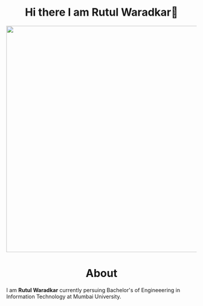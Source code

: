 <h1 align="center"> Hi there I am Rutul Waradkar👋 </h1>

<div align="center"><img width="700px" height="600px" style="object-fit: fill;" src="https://user-images.githubusercontent.com/83869100/187152985-9a05bdc4-504c-4d74-ab21-1a376ebfc738.png"></img></div>


<h1 align="center">About</h1>

I am **Rutul Waradkar** currently persuing Bachelor's of Engineeering in Information Technology at Mumbai University.

<!--
**Rutul-2002/Rutul-2002** is a ✨ _special_ ✨ repository because its `README.md` (this file) appears on your GitHub profile.

Here are some ideas to get you started:

- 🔭 I’m currently working on ...
- 🌱 I’m currently learning ...
- 👯 I’m looking to collaborate on ...
- 🤔 I’m looking for help with ...
- 💬 Ask me about ...
- 📫 How to reach me: ...
- 😄 Pronouns: ...
- ⚡ Fun fact: ...
-->
